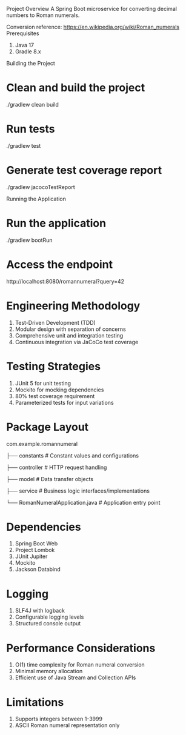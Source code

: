 Project Overview
A Spring Boot microservice for converting decimal numbers to Roman numerals.

Conversion reference: https://en.wikipedia.org/wiki/Roman_numerals
Prerequisites
1. Java 17
2. Gradle 8.x

Building the Project
# Clean and build the project
./gradlew clean build

# Run tests
./gradlew test

# Generate test coverage report
./gradlew jacocoTestReport

Running the Application
# Run the application
./gradlew bootRun

# Access the endpoint
http://localhost:8080/romannumeral?query=42

# Engineering Methodology

1. Test-Driven Development (TDD)
2. Modular design with separation of concerns
3. Comprehensive unit and integration testing
4. Continuous integration via JaCoCo test coverage

# Testing Strategies

1. JUnit 5 for unit testing
2. Mockito for mocking dependencies
3. 80% test coverage requirement
4. Parameterized tests for input variations

# Package Layout
com.example.romannumeral

├── constants        # Constant values and configurations

├── controller       # HTTP request handling

├── model            # Data transfer objects

├── service          # Business logic interfaces/implementations

└── RomanNumeralApplication.java  # Application entry point

# Dependencies

1. Spring Boot Web
2. Project Lombok
3. JUnit Jupiter
4. Mockito
5. Jackson Databind

# Logging

1. SLF4J with logback
2. Configurable logging levels
3. Structured console output

# Performance Considerations

1. O(1) time complexity for Roman numeral conversion
2. Minimal memory allocation
3. Efficient use of Java Stream and Collection APIs

# Limitations

1. Supports integers between 1-3999
2. ASCII Roman numeral representation only
